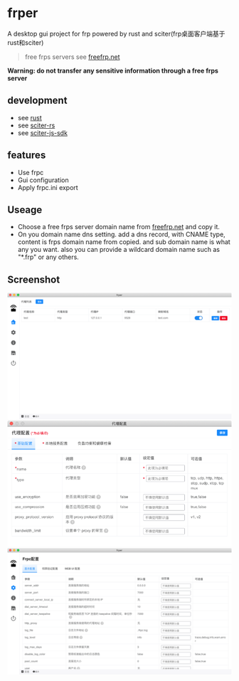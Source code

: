 # frper
A desktop gui project for frp powered by rust and sciter(frp桌面客户端基于rust和sciter)

> free frps servers see [freefrp.net](https://freefrp.net/)

**Warning: do not transfer any sensitive information through a free frps server**

## development

+ see [rust](https://www.rust-lang.org)
+ see [sciter-rs](https://github.com/sciter-sdk/rust-sciter#getting-started)
+ see [sciter-js-sdk](https://gitlab.com/sciter-engine/sciter-js-sdk/-/tree/main)

## features

+ Use frpc
+ Gui configuration
+ Apply frpc.ini export

## Useage

+ Choose a free frps server domain name from [freefrp.net](https://freefrp.net/) and copy it.
+ On you domain name dns setting. add a dns record, with CNAME type, content is frps domain name from copied.
  and sub domain name is what any you want. also you can provide a wildcard domain name such as "*.frp" or any others.

##  Screenshot

![Proxy List](images/1.png)
![Add a new proxy](images/3.png)
![Frpc Settings](images/2.png)

